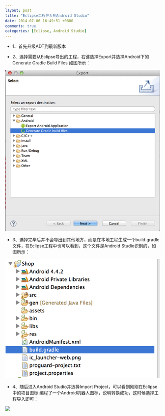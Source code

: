```yaml
---
layout: post
title: "Eclipse工程导入到Android Studio"
date: 2014-07-06 16:49:51 +0800
comments: true
categories: [Eclipse, Android Studio]
---
```



+ 1、首先升级ADT到最新版本

+ 2、选择需要从Eclipse导出的工程，右键选择Export并选择Android下的
Generate Gradle Build Files 如图所示：

![](/images/android-export.png)

+ 3、选择完毕后并不会导出到其他地方，而是在本地工程生成一个build.gradle
文件，在Eclipse工程中也可以看到，这个文件是Android Studio识别的，如图所示：

![](/images/android-gradle.png)

+ 4、随后进入Android Studio并选择Import Project，可以看到刚刚在Eclipse中的项目图标
编程了一个Android机器人图标，说明转换成功，这时候选择工程导入即可：

![](/images/)
